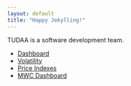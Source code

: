 ```yaml
---
layout: default
title: "Happy Jekylling!"
---
```


<!-- ## You're ready to go!

Start developing your Jekyll website. -->

<p>TUDAA is a software development team.
<ul>
<li><a href="/dashboard">Dashboard</a></li>
<li><a href="/volatility">Volatility</a></li>
<li><a href="/indexes">Price Indexes</a></li>
<li><a href="/mwcDashboard">MWC Dashboard</a></li>
</ul>
